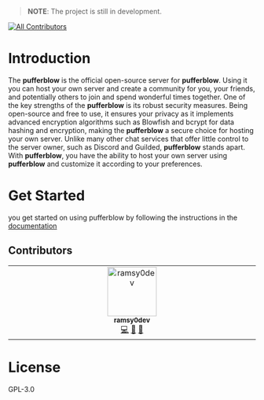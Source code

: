 > **NOTE**: The project is still in development.
<!-- ALL-CONTRIBUTORS-BADGE:START - Do not remove or modify this section -->
[![All Contributors](https://img.shields.io/badge/all_contributors-1-orange.svg?style=flat-square)](#contributors-)
<!-- ALL-CONTRIBUTORS-BADGE:END -->


# Introduction

The **pufferblow** is the official open-source server for **pufferblow**. Using it you can host your own server and create a community for you, your friends, and potentially others to join and spend wonderful times together. One of the key strengths of the **pufferblow** is its robust security measures. Being open-source and free to use, it ensures your privacy as it implements advanced encryption algorithms such as Blowfish and bcrypt for data hashing and encryption, making the **pufferblow** a secure choice for hosting your own server.
Unlike many other chat services that offer little control to the server owner, such as Discord and Guilded, **pufferblow** stands apart. With **pufferblow**, you have the ability to host your own server using **pufferblow** and customize it according to your preferences.

# Get Started

you get started on using pufferblow by following the instructions in the [documentation](https://pufferblow.github.io/pufferblow/)

## Contributors

<!-- ALL-CONTRIBUTORS-LIST:START - Do not remove or modify this section -->
<!-- prettier-ignore-start -->
<!-- markdownlint-disable -->
<table>
  <tbody>
    <tr>
      <td align="center" valign="top" width="14.28%"><a href="http://ramsy0dev.github.io"><img src="https://avatars.githubusercontent.com/u/86024158?v=4?s=100" width="100px;" alt="ramsy0dev"/><br /><sub><b>ramsy0dev</b></sub></a><br /><a href="https://github.com/PufferBlow/pufferblow/commits?author=ramsy0dev" title="Code">💻</a> <a href="#maintenance-ramsy0dev" title="Maintenance">🚧</a> <a href="https://github.com/PufferBlow/pufferblow/commits?author=ramsy0dev" title="Documentation">📖</a></td>
    </tr>
  </tbody>
</table>

<!-- markdownlint-restore -->
<!-- prettier-ignore-end -->

<!-- ALL-CONTRIBUTORS-LIST:END -->
<!-- prettier-ignore-start -->
<!-- markdownlint-disable -->

<!-- markdownlint-restore -->
<!-- prettier-ignore-end -->

<!-- ALL-CONTRIBUTORS-LIST:END -->

# License

GPL-3.0
